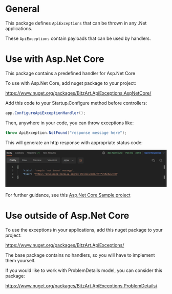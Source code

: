 # General

This package defines `ApiExceptions` that can be thrown in any .Net applications.

These `ApiExceptions` contain payloads that can be used by handlers.

# Use with Asp.Net Core

This package contains a predefined handler for Asp.Net Core

To use with Asp.Net Core, add nuget package to your project:

https://www.nuget.org/packages/BitzArt.ApiExceptions.AspNetCore/

Add this code to your Startup.Configure method before controllers:

````csharp
app.ConfigureApiExceptionHandler();
````
Then, anywhere in your code, you can throw exceptions like:
````csharp
throw ApiException.NotFound("response message here");
````
This will generate an http response with appropriate status code:

![404-screenshot](/docs/404-screenshot.png)

For further guidance, see this [Asp.Net Core Sample project](https://github.com/BitzArt/ApiExceptions/tree/main/sample/BitzArt.ApiExceptions.AspNetCore.Sample)

# Use outside of Asp.Net Core

To use the exceptions in your applications, add this nuget package to your project:

https://www.nuget.org/packages/BitzArt.ApiExceptions/

The base package contains no handlers, so you will have to implement them yourself.

If you would like to work with ProblemDetails model, you can consider this package:

https://www.nuget.org/packages/BitzArt.ApiExceptions.ProblemDetails/
